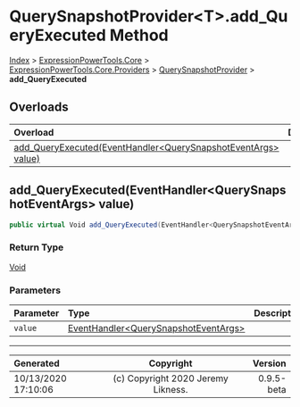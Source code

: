 ﻿# QuerySnapshotProvider&lt;T>.add_QueryExecuted Method

[Index](../index.md) > [ExpressionPowerTools.Core](ExpressionPowerTools.Core.a.md) > [ExpressionPowerTools.Core.Providers](ExpressionPowerTools.Core.Providers.n.md) > [QuerySnapshotProvider<T>](ExpressionPowerTools.Core.Providers.QuerySnapshotProvider`1.cs.md) > **add_QueryExecuted**



## Overloads

| Overload | Description |
| :-- | :-- |
| [add_QueryExecuted(EventHandler&lt;QuerySnapshotEventArgs> value)](#add_queryexecutedeventhandlerquerysnapshoteventargs-value) |  |
## add_QueryExecuted(EventHandler&lt;QuerySnapshotEventArgs> value)



```csharp
public virtual Void add_QueryExecuted(EventHandler<QuerySnapshotEventArgs> value)
```

### Return Type

 [Void](https://docs.microsoft.com/dotnet/api/system.void) 

### Parameters

| Parameter | Type | Description |
| :-- | :-- | :-- |
| `value` | [EventHandler&lt;QuerySnapshotEventArgs>](https://docs.microsoft.com/dotnet/api/system.eventhandler-1) |  |



---

| Generated | Copyright | Version |
| :-- | :-: | --: |
| 10/13/2020 17:10:06 | (c) Copyright 2020 Jeremy Likness. | 0.9.5-beta |

